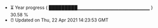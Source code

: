 - ⏳ Year progress { █████████▁▁▁▁▁▁▁▁▁▁▁▁▁▁▁▁▁▁▁▁▁ } 30.58 %
- ⏰ Updated on Thu, 22 Apr 2021 14:23:53 GMT

